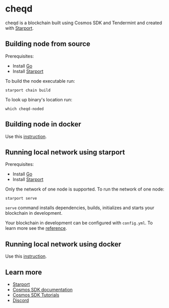 # cheqd

cheqd is a blockchain built using Cosmos SDK and Tendermint and created with [Starport](https://github.com/tendermint/starport).

## Building node from source

Prerequisites:

- Install [Go](https://golang.org/doc/install)
- Install [Starport](https://docs.starport.network/intro/install.html)

To build the node executable run:

```
starport chain build
```

To look up binary's location run:

```
which cheqd-noded
```

## Building node in docker

Use this [instruction](ci/docker/README.md).

## Running local network using starport

Prerequisites:

- Install [Go](https://golang.org/doc/install)
- Install [Starport](https://docs.starport.network/intro/install.html)

Only the network of one node is supported. To run the network of one node:

```
starport serve
```

`serve` command installs dependencies, builds, initializes and starts your blockchain in development.

Your blockchain in development can be configured with `config.yml`. To learn more see the [reference](https://github.com/tendermint/starport#documentation).

## Running local network using docker

Use this [instruction](ci/local_net/README.md).

## Learn more

- [Starport](https://github.com/tendermint/starport)
- [Cosmos SDK documentation](https://docs.cosmos.network)
- [Cosmos SDK Tutorials](https://tutorials.cosmos.network)
- [Discord](https://discord.gg/W8trcGV)
